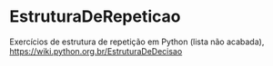 # EstruturaDeRepeticao
Exercícios de estrutura de repetição em Python (lista não acabada), https://wiki.python.org.br/EstruturaDeDecisao
